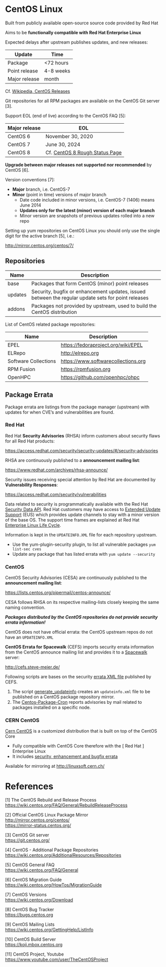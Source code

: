 # CentOS Linux

Built from publicly available open-source source code provided by Red Hat

Aims to be **functionally compatible with Red Hat Enterprise Linux**

Expected delays after upstream publishes updates, and new releases:

Update        | Time
--------------|--------
Package       | <72 hours
Point release | 4-8 weeks
Major release | month

Cf. [Wikipedia, CentOS Releases](https://en.wikipedia.org/wiki/CentOS#CentOS_releases)

Git repositories for all RPM packages are available on the CentOS Git server [3].

Support EOL (end of live) according to the CentOS FAQ [5]:

Major release | EOL
--------------|----------------------
CentOS 6      | November 30, 2020
CentOS 7      | June 30, 2024
CentOS 8      | Cf. [CentOS 8 Rough Status Page](https://wiki.centos.org/About/Building_8)

**Upgrade between major releases not supported nor recommended** by CentOS [6].

Version conventions [7]:

* **Major** branch, i.e. CentOS-7
* **Minor** (point in time) versions of major branch
  - Date code included in minor versions, i.e. CentOS-7 (1406) means June 2014
  - **Updates only for the latest (minor) version of each major branch**
  - Minor version are snapshots of previous updates rolled into a new repo

Setting up yum repositories on CentOS Linux you should only use the single digit 
for the active branch [5], i.e.:

<http://mirror.centos.org/centos/7/>

## Repositories

Name      | Description
----------|------------------------
base      | Packages that form CentOS (minor) point releases
updates   | Security, bugfix or enhancement updates, issued between the regular update sets for point releases
addons    | Packages not provided by upstream, used to build the CentOS distribution

List of CentOS related package repositories:

Name                  | Description
----------------------|------------------------
EPEL                  | https://fedoraproject.org/wiki/EPEL
ELRepo                | http://elrepo.org
Software Collections  | https://www.softwarecollections.org
RPM Fusion            | https://rpmfusion.org
OpenHPC               | https://github.com/openhpc/ohpc



## Package Errata

Package errata are listings from the package manager (upstream) with 
updates for when CVE’s and vulnerabilities are found.

### Red Hat

Red Hat **Security Advisories** (RHSA) inform customers about security flaws for all Red Hat products:

<https://access.redhat.com/security/security-updates/#/security-advisories>

RHSA are continuously published to a **announcement mailing list**:

<https://www.redhat.com/archives/rhsa-announce/>

Security issues receiving special attention by Red Hat are documented by **Vulnerability Responses**:

<https://access.redhat.com/security/vulnerabilities>

Data related to security is programmatically available with the Red Hat [Security Data API][rhsda]. Red Hat customers may have access to [Extended Update Support][rheus] (EUS) which provides update channels to stay with a minor version of the base OS. The support time frames are explained at Red Hat [Enterprise Linux Life Cycle][rhellc].

Information is kept in the `UPDATEINFO.XML` file for each repository upstream.

* Use the yum-plugin-security plugin, to list all vulnerable packages `yum list-sec cves`
* Update any package that has listed errata with `yum update --security`

### CentOS

CentOS Security Advisories (CESA) are continuously published to the **announcement mailing list**:

<https://lists.centos.org/pipermail/centos-announce/>

CESA follows RHSA on its respective mailing-lists closely keeping the same naming convention.

**_Packages distributed by the CentOS repositories do not provide security errata information!_**

CentOS does not have official errata: the CentOS upstream repos do not have an `UPDATEINFO.XML`

**CentOS Errata for Spacewalk** (CEFS) imports security errata information 
from the CentOS announce mailing list and provides it to a 
[Spacewalk](http://spacewalk.redhat.com/) server:

<http://cefs.steve-meier.de/>

Following scripts are bases on the security [errata XML file][cefsxml] published by CEFS.

1. The script [generate_updateinfo][cefsgu] creates an `updateinfo.xml` file to be published on a CentOS package repository mirror.
2. The [Centos-Package-Cron][cefscpc] reports advisories by mail related to packages installed on a specific node.

[rhsda]: https://access.redhat.com/documentation/en-us/red_hat_security_data_api/0.1/html-single/red_hat_security_data_api/
[rheus]: https://lists.centos.org/pipermail/centos-announce/
[rhellc]: https://access.redhat.com/support/policy/updates/errata/
[cefsxml]: http://cefs.steve-meier.de/errata.latest.xml
[cefsgu]: https://github.com/vmfarms/generate_updateinfo
[cefscpc]: https://github.com/wied03/centos-package-cron

### CERN CentOS

[Cern CentOS][cernc] is a customized distribution that is built on top of the CentOS Core

* Fully compatible with CentOS Core therefore with the [ Red Hat ] Enterprise Linux
* It includes [security, enhancement and bugfix errata][ccera]

Available for mirroring at <http://linuxsoft.cern.ch/>

[cernc]: https://linux.web.cern.ch/linux/centos.shtml
[ccera]: https://linux.web.cern.ch/linux/updates/updates-cc7.shtml


# References

[1] The CentOS Rebuild and Release Process  
<https://wiki.centos.org/FAQ/General/RebuildReleaseProcess>

[2] Official CentOS Linux Package Mirror  
<http://mirror.centos.org/centos/>  
<https://mirror-status.centos.org/>

[3] CentOS Git server  
<https://git.centos.org/>

[4] CentOS - Additional Package Repositories  
<https://wiki.centos.org/AdditionalResources/Repositories>

[5] CentOS General FAQ  
<https://wiki.centos.org/FAQ/General>

[6] CentOS Migration Guide  
<https://wiki.centos.org/HowTos/MigrationGuide>

[7] CentOS Versions  
<https://wiki.centos.org/Download>

[8] CentOS Bug Tracker  
<https://bugs.centos.org>

[9] CentOS Mailing Lists  
<https://wiki.centos.org/GettingHelp/ListInfo>

[10] CentOS Build Server  
<https://koji.mbox.centos.org>

[11] CentOS Project, Youtube  
<https://www.youtube.com/user/TheCentOSProject>


